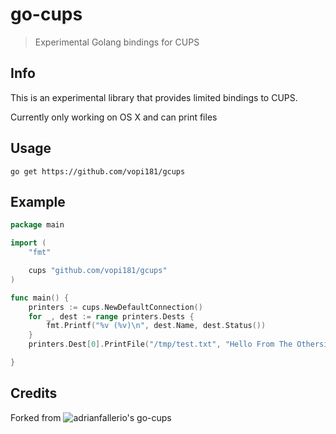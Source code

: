 # go-cups 

> Experimental Golang bindings for CUPS

## Info

This is an experimental library that provides limited bindings to CUPS. 

Currently only working on OS X and can print files

## Usage

```shell
go get https://github.com/vopi181/gcups
```

## Example

```go
package main

import (
    "fmt"

    cups "github.com/vopi181/gcups"
)

func main() {
    printers := cups.NewDefaultConnection()
    for _, dest := range printers.Dests {
        fmt.Printf("%v (%v)\n", dest.Name, dest.Status())
    }
    printers.Dest[0].PrintFile("/tmp/test.txt", "Hello From The Otherside")

}
```

## Credits

Forked from ![adrianfallerio's go-cups](https://github.com/adrianfalleiro/go-cups)
